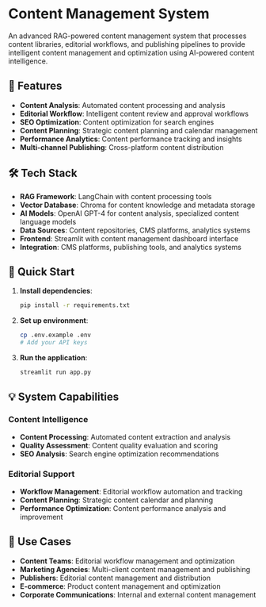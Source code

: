 # Content Management System

An advanced RAG-powered content management system that processes content libraries, editorial workflows, and publishing pipelines to provide intelligent content management and optimization using AI-powered content intelligence.

## 🌟 Features

- **Content Analysis**: Automated content processing and analysis
- **Editorial Workflow**: Intelligent content review and approval workflows
- **SEO Optimization**: Content optimization for search engines
- **Content Planning**: Strategic content planning and calendar management
- **Performance Analytics**: Content performance tracking and insights
- **Multi-channel Publishing**: Cross-platform content distribution

## 🛠️ Tech Stack

- **RAG Framework**: LangChain with content processing tools
- **Vector Database**: Chroma for content knowledge and metadata storage
- **AI Models**: OpenAI GPT-4 for content analysis, specialized content language models
- **Data Sources**: Content repositories, CMS platforms, analytics systems
- **Frontend**: Streamlit with content management dashboard interface
- **Integration**: CMS platforms, publishing tools, and analytics systems

## 🚀 Quick Start

1. **Install dependencies**:
   ```bash
   pip install -r requirements.txt
   ```

2. **Set up environment**:
   ```bash
   cp .env.example .env
   # Add your API keys
   ```

3. **Run the application**:
   ```bash
   streamlit run app.py
   ```

## 💡 System Capabilities

### Content Intelligence
- **Content Processing**: Automated content extraction and analysis
- **Quality Assessment**: Content quality evaluation and scoring
- **SEO Analysis**: Search engine optimization recommendations

### Editorial Support
- **Workflow Management**: Editorial workflow automation and tracking
- **Content Planning**: Strategic content calendar and planning
- **Performance Optimization**: Content performance analysis and improvement

## 🎯 Use Cases

- **Content Teams**: Editorial workflow management and optimization
- **Marketing Agencies**: Multi-client content management and publishing
- **Publishers**: Editorial content management and distribution
- **E-commerce**: Product content management and optimization
- **Corporate Communications**: Internal and external content management
